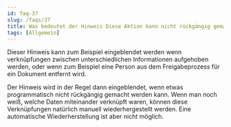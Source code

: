 ```yaml
---
id: faq-37
slug: /faqs/37
title: Was bedeutet der Hinweis Diese Aktion kann nicht rückgängig gemacht werden
tags: [Allgemein]
---
```

Dieser Hinweis kann zum Beispiel eingeblendet werden wenn verknüpfungen zwischen unterschiedlichen Informationen aufgehoben werden, oder wenn zum Beispiel eine Person aus dem Freigabeprozess für ein Dokument entfernt wird. 

Der Hinweis wird in der Regel dann eingeblendet, wenn etwas programmatisch nicht rückgängig gemacht werden kann. Wenn man noch weiß, welche Daten miteinander verknüpft waren, können diese Verknüpfungen natürlich manuell wiederhergestellt werden. Eine automatische Wiederherstellung ist aber nicht möglich.